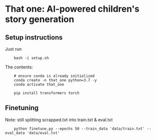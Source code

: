 # That one: AI-powered children's story generation

## Setup instructions
Just run 
```
    bash -i setup.sh
```
The contents:
``` 
    # ensure conda is already initialized
    conda create -n that_one python=3.7 -y
    conda activate that_one

    pip install transformers torch
```

## Finetuning
Note: still splitting scrapped.txt into train.txt & eval.txt
```
    python finetune.py --epochs 50 --train_data 'data/train.txt' --eval_data 'data/eval.txt'
```